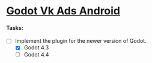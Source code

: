 # [Godot Vk Ads Android](https://github.com/noctisalamandra/godot-vk-ads-android)

#### **Tasks:**

- [ ]  Implement the plugin for the newer version of Godot.
	- [x] Godot 4.3
	- [ ] Godot 4.4